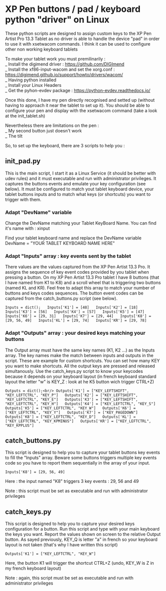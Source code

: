 # XP Pen buttons / pad / keyboard python "driver" on Linux

These python scripts are designed to assign custom keys to the XP Pen Artist Pro 13.3 Tablet as no driver is able to handle the device "pad" in order to use it with xsetwacom commands. I think it can be used to configure other non working keyboard tablets

To make your tablet work you must premilinarily :  
_ Install the digimend driver : https://github.com/DIGImend  
_ Install the xf86-input-wacom and set the xorg.conf : https://digimend.github.io/support/howto/drivers/wacom/  
_ Having python installed  
_ Install your Linux Headers  
_ Get the pyhon-evdev package : https://python-evdev.readthedocs.io/

Once this done, I have my pen directly recognised and setted up (without having to approach it near the tablet to set up it). You should be able to configure your pen and display with the xsetwacom command (take a look at the init_tablet.sh)

Nevertheless there are limitations on the pen :  
_ My second button just doesn't work  
_ The tilt

So, to set up the keyboard, there are 3 scripts to help you :

## init_pad.py

This is the main script, I start it as a Linux Service (it should be better with udev rules) and it must executable and run with administrator privileges. It captures the buttons events and emulate your key configuration (see below). It must be configured to match yout tablet keyboard device, your tablet buttons inputs and to match what keys (or shortcuts) you want to trigger with them.

### Adapt "DevName" variable

Change the DevName matching your Tablet KeyBoard Name. You can find it's name with :
  xinput

Find your tablet keyboard name and replace the DevName variable
  DevName = "YOUR TABLET KEYBOARD NAME HERE"

### Adapt "Inputs" array : key events sent by the tablet

There values are the values captured from the XP Pen Artist 13.3 Pro. It assigns the sequence of key event codes provided by you tablet when pressing a button. On my XP Pen Artist 13.3 Pro tablet I have 8 buttons (that I have named from K1 to K8) and a scroll wheel that is triggering two buttons (named KL and KR). Feel free to adapt this array to match your number of buttons and keys codes sequences. The button event codes can be captured from the catch_buttons.py script (see below).

  `Inputs = dict();  
  Inputs['K1'] = [48]  
  Inputs['K2'] = [18]  
  Inputs['K3'] = [56]  
  Inputs['K4'] = [57]  
  Inputs['K5'] = [47]  
  Inputs['K6'] = [29, 31]  
  Inputs['K7'] = [29, 44]  
  Inputs['K8'] = [29, 56, 49]  
  Inputs['KL'] = [29, 74]  
  Inputs['KR'] = [29, 78]`

### Adapt "Outputs" array : your desired keys matching your buttons

The Output array must have the same key names (K1, K2 ...) as the Inputs array. The key names make the match between inputs and outputs in the script. These are example for custom shortcuts. You can set how many KEY you want to make shortcuts. All the output keys are pressed and released simultanously. Use the catch_keys.py script to know your keycodes because it depends on your keyboard layout (in french keyboard standard layout the letter "w" is KEY_Z : look at he K5 button wich trigger CTRL+Z)


  `Outputs = dict();<br/>
  Outputs['K1'] = ["KEY_LEFTSHIFT", "KEY_LEFTCTRL", "KEY_P"]  
  Outputs['K2'] = ["KEY_LEFTSHIFT", "KEY_LEFTCTRL", "KEY_E"]  
  Outputs['K3'] = ["KEY_LEFTSHIFT", "KEY_LEFTCTRL", "KEY_H"]  
  Outputs['K4'] = ["KEY_LEFTCTRL", "KEY_S"]  
  Outputs['K5'] = ["KEY_LEFTCTRL", "KEY_W"]  
  Outputs['K6'] = ["KEY_LEFTCTRL", "KEY_Y"]  
  Outputs['K7'] = ["KEY_PAGEDOWN"]  
  Outputs['K8'] = ["KEY_LEFTCTRL", "KEY_D"]  
  Outputs['KL'] = ["KEY_LEFTCTRL", "KEY_KPMINUS"]  
  Outputs['KR'] = ["KEY_LEFTCTRL", "KEY_KPPLUS"]`

## catch_buttons.py

This script is designed to help you to capture your tablet buttons key events to fill the "Inputs" array. Beware some buttons triggers multiple key events code so you have to report them sequentially in the array of your input.

  `Inputs['K8'] = [29, 56, 49]`

Here : the input named "K8" triggers 3 key events : 29, 56 and 49

Note : this script must be set as executable and run with administrator privileges

## catch_keys.py

This script is designed to help you to capture your desired keys configuration for a button. Run this script and type with your main keyboard the keys you want. Report the values shown on screen to the relative Output button. As sayed previously, KEY_Q is letter "a" in french so your keyboard layout is not taken (that's why I have written this script)

  `Outputs['K1'] = ["KEY_LEFTCTRL", "KEY_W"]`

Here, the button K1 will trigger the shortcut CTRL+Z (undo, KEY_W is Z in my french keyboard layout)

Note : again, this script must be set as executable and run with administrator privileges
